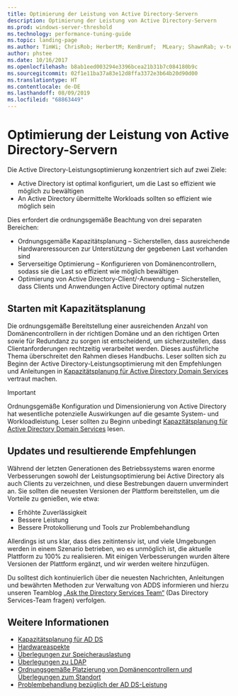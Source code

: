 ```yaml
---
title: Optimierung der Leistung von Active Directory-Servern
description: Optimierung der Leistung von Active Directory-Servern
ms.prod: windows-server-threshold
ms.technology: performance-tuning-guide
ms.topic: landing-page
ms.author: TimWi; ChrisRob; HerbertM; KenBrumf;  MLeary; ShawnRab; v-tea
author: phstee
ms.date: 10/16/2017
ms.openlocfilehash: b8ab1eed003294e3396bcea21b31b7c084180b9c
ms.sourcegitcommit: 02f1e11ba37a83e12d8ffa3372e3b64b20d90d00
ms.translationtype: HT
ms.contentlocale: de-DE
ms.lasthandoff: 08/09/2019
ms.locfileid: "68863449"
---
```

# <a name="performance-tuning-active-directory-servers"></a>Optimierung der Leistung von Active Directory-Servern

Die Active Directory-Leistungsoptimierung konzentriert sich auf zwei Ziele:
- Active Directory ist optimal konfiguriert, um die Last so effizient wie möglich zu bewältigen
- An Active Directory übermittelte Workloads sollten so effizient wie möglich sein

Dies erfordert die ordnungsgemäße Beachtung von drei separaten Bereichen:
- Ordnungsgemäße Kapazitätsplanung – Sicherstellen, dass ausreichende Hardwareressourcen zur Unterstützung der gegebenen Last vorhanden sind
- Serverseitige Optimierung – Konfigurieren von Domänencontrollern, sodass sie die Last so effizient wie möglich bewältigen
- Optimierung von Active Directory-Client/-Anwendung – Sicherstellen, dass Clients und Anwendungen Active Directory optimal nutzen

## <a name="start-with-capacity-planning"></a>Starten mit Kapazitätsplanung

Die ordnungsgemäße Bereitstellung einer ausreichenden Anzahl von Domänencontrollern in der richtigen Domäne und an den richtigen Orten sowie für Redundanz zu sorgen ist entscheidend, um sicherzustellen, dass Clientanforderungen rechtzeitig verarbeitet werden. Dieses ausführliche Thema überschreitet den Rahmen dieses Handbuchs. Leser sollten sich zu Beginn der Active Directory-Leistungsoptimierung mit den Empfehlungen und Anleitungen in [Kapazitätsplanung für Active Directory Domain Services](capacity-planning-for-active-directory-domain-services.md) vertraut machen.

>[!Important]
> Ordnungsgemäße Konfiguration und Dimensionierung von Active Directory hat wesentliche potenzielle Auswirkungen auf die gesamte System- und Workloadleistung. Leser sollten zu Beginn unbedingt [Kapazitätsplanung für Active Directory Domain Services](capacity-planning-for-active-directory-domain-services.md) lesen.

## <a name="updates-and-evolving-recommendations"></a>Updates und resultierende Empfehlungen

Während der letzten Generationen des Betriebssystems waren enorme Verbesserungen sowohl der Leistungsoptimierung bei Active Directory als auch Clients zu verzeichnen, und diese Bestrebungen dauern unvermindert an. Sie sollten die neuesten Versionen der Plattform bereitstellen, um die Vorteile zu genießen, wie etwa:

- Erhöhte Zuverlässigkeit
- Bessere Leistung
- Bessere Protokollierung und Tools zur Problembehandlung

Allerdings ist uns klar, dass dies zeitintensiv ist, und viele Umgebungen werden in einem Szenario betrieben, wo es unmöglich ist, die aktuelle Plattform zu 100% zu realisieren. Mit einigen Verbesserungen wurden ältere Versionen der Plattform ergänzt, und wir werden weitere hinzufügen.

Du solltest dich kontinuierlich über die neuesten Nachrichten, Anleitungen und bewährten Methoden zur Verwaltung von ADDS informieren und hierzu unseren Teamblog [„Ask the Directory Services Team“](https://techcommunity.microsoft.com/t5/Ask-the-Directory-Services-Team/bg-p/AskDS) (Das Directory Services-Team fragen) verfolgen.

## <a name="see-also"></a>Weitere Informationen

- [Kapazitätsplanung für AD DS](capacity-planning-for-active-directory-domain-services.md)
- [Hardwareaspekte](hardware-considerations.md)
- [Überlegungen zur Speicherauslastung](memory-usage-considerations.md)
- [Überlegungen zu LDAP](ldap-considerations.md)
- [Ordnungsgemäße Platzierung von Domänencontrollern und Überlegungen zum Standort](site-definition-considerations.md)
- [Problembehandlung bezüglich der AD DS-Leistung](troubleshoot.md)  
  

